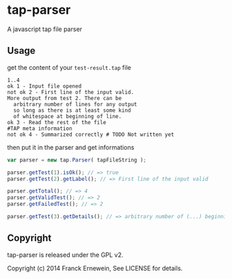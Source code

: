 # tap-parser

A javascript tap file parser

## Usage

get the content of your `test-result.tap` file
```tap
1..4
ok 1 - Input file opened
not ok 2 - First line of the input valid.
More output from test 2. There can be
  arbitrary number of lines for any output
  so long as there is at least some kind
  of whitespace at beginning of line.
ok 3 - Read the rest of the file
#TAP meta information
not ok 4 - Summarized correctly # TODO Not written yet
```

then put it in the parser and get informations
```js
var parser = new tap.Parser( tapFileString );

parser.getTest(1).isOk(); // => true
parser.getTest(2).getLabel(); // => First line of the input valid

parser.getTotal(); // => 4
parser.getValidTest(); // => 2
parser.getFailedTest(); // => 2

parser.getTest(3).getDetails(); // => arbitrary number of (...) beginning of line.
```

## Copyright 

tap-parser is released under the GPL v2.

Copyright (c) 2014 Franck Ernewein, See LICENSE for details.
